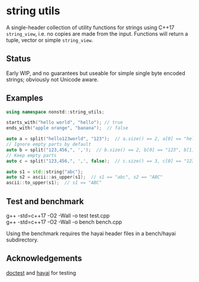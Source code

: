 # string utils
A single-header collection of utility functions for strings using C++17 `string_view`, i.e. no copies are made from the input. Functions will return a tuple, vector or simple `string_view`.

Status
---
Early WIP, and no guarantees but useable for simple single byte encoded strings; obviously not Unicode aware.

Examples
---
```C++
using namespace nonstd::string_utils;

starts_with("hello world", "hello"); // true
ends_with("apple orange", "banana");  // false

auto a = split("hello123world", "123");  // a.size() == 2, a[0] == "hello", a[1] == "world"
// Ignore empty parts by default
auto b = split("123,456,", ',');  // b.size() == 2, b[0] == "123", b[1] == "456"
// Keep empty parts
auto c = split("123,456,", ',', false);  // c.size() == 3, c[0] == "123", c[1] == "456", c[2] empty

auto s1 = std::string{"abc"};
auto s2 = ascii::as_upper(s1);  // s1 == "abc", s2 == "ABC"
ascii::to_upper(s1);  // s1 == "ABC"
```

Test and benchmark
---
g++ -std=c++17 -O2 -Wall -o test test.cpp<br>
g++ -std=c++17 -O2 -Wall -o bench bench.cpp

Using the benchmark requires the hayai header files in a bench/hayai subdirectory.

Acknowledgements
---
[doctest](https://github.com/onqtam/doctest) and [hayai](https://github.com/nickbruun/hayai) for testing

